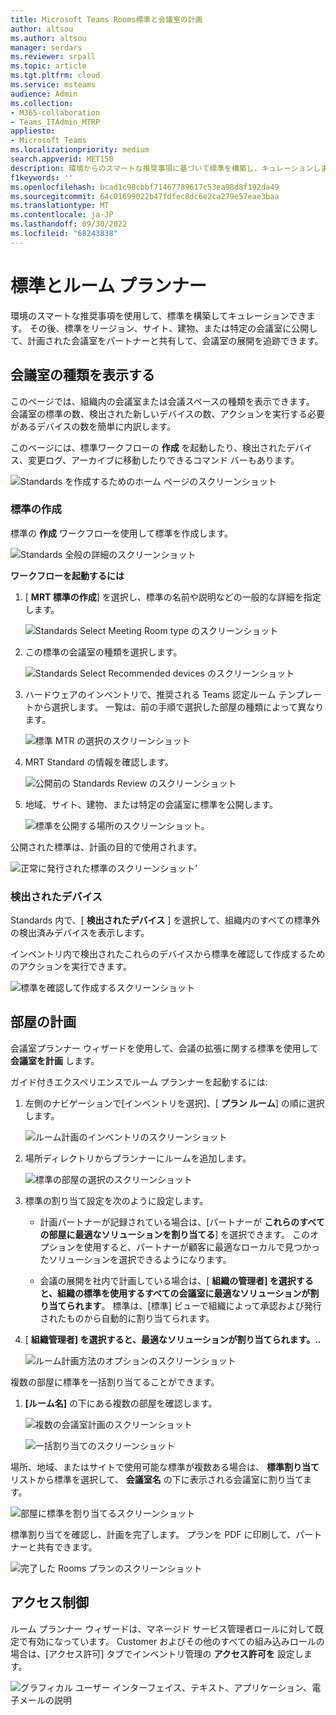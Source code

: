 ```yaml
---
title: Microsoft Teams Rooms標準と会議室の計画
author: altsou
ms.author: altsou
manager: serdars
ms.reviewer: srpall
ms.topic: article
ms.tgt.pltfrm: cloud
ms.service: msteams
audience: Admin
ms.collection:
- M365-collaboration
- Teams_ITAdmin_MTRP
appliesto:
- Microsoft Teams
ms.localizationpriority: medium
search.appverid: MET150
description: 環境からのスマートな推奨事項に基づいて標準を構築し、キュレーションします。
f1keywords: ''
ms.openlocfilehash: bcad1c98cbbf71467789617c53ea98d8f192da49
ms.sourcegitcommit: 64c01699022b47fdfec8dc6e2ca279e57eae3baa
ms.translationtype: MT
ms.contentlocale: ja-JP
ms.lasthandoff: 09/30/2022
ms.locfileid: "68243838"
---
```

# <a name="standards-and-room-planner"></a>標準とルーム プランナー

環境のスマートな推奨事項を使用して、標準を構築してキュレーションできます。 その後、標準をリージョン、サイト、建物、または特定の会議室に公開して、計画された会議室をパートナーと共有して、会議室の展開を追跡できます。

## <a name="view-meeting-room-types"></a>会議室の種類を表示する

このページでは、組織内の会議室または会議スペースの種類を表示できます。 会議室の標準の数、検出された新しいデバイスの数、アクションを実行する必要があるデバイスの数を簡単に内訳します。

このページには、標準ワークフローの  **作成** を起動したり、検出されたデバイス、変更ログ、アーカイブに移動したりできるコマンド バーもあります。

![Standards を作成するためのホーム ページのスクリーンショット](../media/standards-and-room-planner-001.png)
### <a name="create-standards"></a>標準の作成

標準の **作成** ワークフローを使用して標準を作成します。

![Standards 全般の詳細のスクリーンショット](../media/standards-and-room-planner-001.png)

**ワークフローを起動するには**

1. [ **MRT 標準の作成**] を選択し、標準の名前や説明などの一般的な詳細を指定します。

   ![Standards Select Meeting Room type のスクリーンショット](../media/standards-and-room-planner-002.png)

1. この標準の会議室の種類を選択します。

   ![Standards Select Recommended devices のスクリーンショット](../media/standards-and-room-planner-003.png)

1. ハードウェアのインベントリで、推奨される Teams 認定ルーム テンプレートから選択します。 一覧は、前の手順で選択した部屋の種類によって異なります。

   ![標準 MTR の選択のスクリーンショット](../media/standards-and-room-planner-004.png)


1. MRT Standard の情報を確認します。

   ![公開前の Standards Review のスクリーンショット](../media/standards-and-room-planner-005.png)

1. 地域、サイト、建物、または特定の会議室に標準を公開します。

   ![標準を公開する場所のスクリーンショット。](../media/standards-and-room-planner-006.png)

公開された標準は、計画の目的で使用されます。

![正常に発行された標準のスクリーンショット'](../media/standards-and-room-planner-008.png)
### <a name="discovered-devices"></a>検出されたデバイス

Standards 内で、[ **検出されたデバイス** ] を選択して、組織内のすべての標準外の検出済みデバイスを表示します。


インベントリ内で検出されたこれらのデバイスから標準を確認して作成するためのアクションを実行できます。

![標準を確認して作成するスクリーンショット](../media/standards-and-room-planner-009.png)

## <a name="room-planning"></a>部屋の計画

会議室プランナー ウィザードを使用して、会議の拡張に関する標準を使用して **会議室を計画** します。

ガイド付きエクスペリエンスでルーム プランナーを起動するには:

1. 左側のナビゲーションで[インベントリを選択]、[ **プラン ルーム**] の順に選択します。

   ![ルーム計画のインベントリのスクリーンショット](../media/standards-and-room-planner-010.png)

1. 場所ディレクトリからプランナーにルームを追加します。

   ![標準の部屋の選択のスクリーンショット](../media/standards-and-room-planner-011.png)

1. 標準の割り当て設定を次のように設定します。

   - 計画パートナーが記録されている場合は、[パートナーが **これらのすべての部屋に最適なソリューションを割り当てる**] を選択できます。 このオプションを使用すると、パートナーが顧客に最適なローカルで見つかったソリューションを選択できるようになります。

   - 会議の展開を社内で計画している場合は、[ **組織の管理者] を選択すると、組織の標準を使用するすべての会議室に最適なソリューションが割り当てられます**。 標準は、[標準] ビューで組織によって承認および発行されたものから自動的に割り当てられます。

1. [ **組織管理者] を選択すると、最適なソリューションが割り当てられます。..**

   ![ルーム計画方法のオプションのスクリーンショット](../media/standards-and-room-planner-012.png)

複数の部屋に標準を一括割り当てることができます。

1. **[ルーム名]** の下にある複数の部屋を確認します。

   ![複数の会議室計画のスクリーンショット](../media/standards-and-room-planner-013.png)

   ![一括割り当てのスクリーンショット](../media/standards-and-room-planner-014.png)

場所、地域、またはサイトで使用可能な標準が複数ある場合は、 **標準割り当て** リストから標準を選択して、 **会議室名** の下に表示される会議室に割り当てます。

![部屋に標準を割り当てるスクリーンショット](../media/standards-and-room-planner-015.png)

標準割り当てを確認し、計画を完了します。 プランを PDF に印刷して、パートナーと共有できます。

![完了した Rooms プランのスクリーンショット](../media/standards-and-room-planner-016.png)

## <a name="access-control"></a>アクセス制御

ルーム プランナー ウィザードは、マネージド サービス管理者ロールに対して既定で有効になっています。 Customer およびその他のすべての組み込みロールの場合は、[アクセス許可] タブでインベントリ管理の **アクセス許可を** 設定します。

![グラフィカル ユーザー インターフェイス、テキスト、アプリケーション、電子メールの説明](../media/standards-and-room-planner-017.png)

